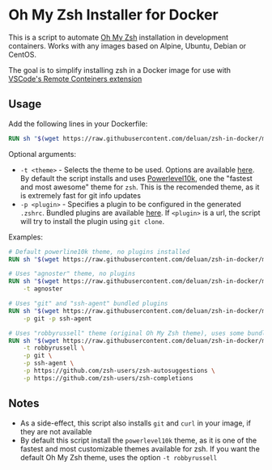 # Oh My Zsh Installer for Docker

This is a script to automate [Oh My Zsh](https://ohmyz.sh/) installation in development containers.
Works with any images based on Alpine, Ubuntu, Debian or CentOS.

The goal is to simplify installing zsh in a Docker image for use with [VSCode's Remote Conteiners
extension](https://code.visualstudio.com/docs/remote/containers)

## Usage

Add the following lines in your Dockerfile:

```Dockerfile
RUN sh "$(wget https://raw.githubusercontent.com/deluan/zsh-in-docker/master/zsh-in-docker.sh)" -- -t <theme> -p <plugin>
```

Optional arguments:

- `-t <theme>` - Selects the theme to be used. Options are available
  [here](https://github.com/robbyrussell/oh-my-zsh/wiki/Themes). By default the script installs
  and uses [Powerlevel10k](https://github.com/romkatv/powerlevel10k), one the
  "fastest and most awesome" theme for `zsh`. This is the recomended theme, as it is extremely fast
  for git info updates
- `-p <plugin>` - Specifies a plugin to be configured in the generated `.zshrc`. Bundled plugins
  are available [here](https://github.com/robbyrussell/oh-my-zsh/tree/master/plugins).
  If `<plugin>` is a url, the script will try to install the plugin using `git clone`.

Examples:

```Dockerfile
# Default powerline10k theme, no plugins installed
RUN sh "$(wget https://raw.githubusercontent.com/deluan/zsh-in-docker/master/zsh-in-docker.sh)"
```

```Dockerfile
# Uses "agnoster" theme, no plugins
RUN sh "$(wget https://raw.githubusercontent.com/deluan/zsh-in-docker/master/zsh-in-docker.sh)" -- \
    -t agnoster
```

```Dockerfile
# Uses "git" and "ssh-agent" bundled plugins
RUN sh "$(wget https://raw.githubusercontent.com/deluan/zsh-in-docker/master/zsh-in-docker.sh)" -- \
    -p git -p ssh-agent
```

```Dockerfile
# Uses "robbyrussell" theme (original Oh My Zsh theme), uses some bundled plugins and install some more from github
RUN sh "$(wget https://raw.githubusercontent.com/deluan/zsh-in-docker/master/zsh-in-docker.sh)" -- \
    -t robbyrussell \
    -p git \
    -p ssh-agent \
    -p https://github.com/zsh-users/zsh-autosuggestions \
    -p https://github.com/zsh-users/zsh-completions
```

## Notes

- As a side-effect, this script also installs `git` and `curl` in your image, if they are not
  available
- By default this script install the `powerlevel10k` theme, as it is one of the fastest and most
  customizable themes available for zsh. If you want the default Oh My Zsh theme, uses the option
  `-t robbyrussell`
